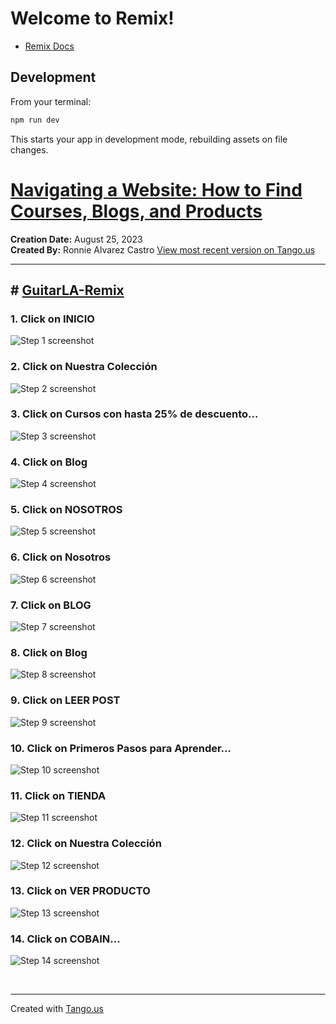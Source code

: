 # Welcome to Remix!

- [Remix Docs](https://remix.run/docs)

## Development

From your terminal:

```sh
npm run dev
```

This starts your app in development mode, rebuilding assets on file changes.

# [Navigating a Website: How to Find Courses, Blogs, and Products](https://app.tango.us/app/workflow/9febac6b-fc00-4824-941e-df0eef7938dc?utm_source=markdown&utm_medium=markdown&utm_campaign=workflow%20export%20links)

**Creation Date:** August 25, 2023  
**Created By:** Ronnie Alvarez Castro [View most recent version on Tango.us](https://app.tango.us/app/workflow/9febac6b-fc00-4824-941e-df0eef7938dc?utm_source=markdown&utm_medium=markdown&utm_campaign=workflow%20export%20links)

---

## # [GuitarLA-Remix](https://guitarla-remix-4uiv.onrender.com/)

### 1. Click on INICIO

![Step 1 screenshot](https://images.tango.us/workflows/9febac6b-fc00-4824-941e-df0eef7938dc/steps/8a1e27cc-3f41-4d10-914b-f4ba025d274f/589fed4e-efee-49f2-b262-e86aef634aa3.png?crop=focalpoint&fit=crop&fp-x=0.6905&fp-y=0.1259&fp-z=2.9656&w=1200&border=2%2CF4F2F7&border-radius=8%2C8%2C8%2C8&border-radius-inner=8%2C8%2C8%2C8&blend-align=bottom&blend-mode=normal&blend-x=0&blend-w=1200&blend64=aHR0cHM6Ly9pbWFnZXMudGFuZ28udXMvc3RhdGljL21hZGUtd2l0aC10YW5nby13YXRlcm1hcmstdjIucG5n&mark-x=531&mark-y=254&m64=aHR0cHM6Ly9pbWFnZXMudGFuZ28udXMvc3RhdGljL2JsYW5rLnBuZz9tYXNrPWNvcm5lcnMmYm9yZGVyPTYlMkNGRjc0NDImdz0xMzgmaD04OCZmaXQ9Y3JvcCZjb3JuZXItcmFkaXVzPTEw)

### 2. Click on Nuestra Colección

![Step 2 screenshot](https://images.tango.us/workflows/9febac6b-fc00-4824-941e-df0eef7938dc/steps/cbcca6fc-ff7f-45f0-a3bb-bfb7bcaf71f2/4f0dc253-5bd1-4780-949f-f3d095695152.png?crop=focalpoint&fit=crop&fp-x=0.4933&fp-y=0.3278&fp-z=1.1273&w=1200&border=2%2CF4F2F7&border-radius=8%2C8%2C8%2C8&border-radius-inner=8%2C8%2C8%2C8&blend-align=bottom&blend-mode=normal&blend-x=0&blend-w=1200&blend64=aHR0cHM6Ly9pbWFnZXMudGFuZ28udXMvc3RhdGljL21hZGUtd2l0aC10YW5nby13YXRlcm1hcmstdjIucG5n&mark-x=85&mark-y=265&m64=aHR0cHM6Ly9pbWFnZXMudGFuZ28udXMvc3RhdGljL2JsYW5rLnBuZz9tYXNrPWNvcm5lcnMmYm9yZGVyPTYlMkNGRjc0NDImdz0xMDI5Jmg9NTgmZml0PWNyb3AmY29ybmVyLXJhZGl1cz0xMA%3D%3D)

### 3. Click on Cursos con hasta 25% de descuento…

![Step 3 screenshot](https://images.tango.us/workflows/9febac6b-fc00-4824-941e-df0eef7938dc/steps/bae0e80c-65f1-46b7-910a-4bb34af1cb47/4bed8c88-efce-4455-8d78-3744ba8401dc.png?crop=focalpoint&fit=crop&fp-x=0.4982&fp-y=0.5563&fp-z=1.0028&w=1200&border=2%2CF4F2F7&border-radius=8%2C8%2C8%2C8&border-radius-inner=8%2C8%2C8%2C8&blend-align=bottom&blend-mode=normal&blend-x=0&blend-w=1200&blend64=aHR0cHM6Ly9pbWFnZXMudGFuZ28udXMvc3RhdGljL21hZGUtd2l0aC10YW5nby13YXRlcm1hcmstdjIucG5n&mark-x=3&mark-y=264&m64=aHR0cHM6Ly9pbWFnZXMudGFuZ28udXMvc3RhdGljL2JsYW5rLnBuZz9tYXNrPWNvcm5lcnMmYm9yZGVyPTYlMkNGRjc0NDImdz0xMTkyJmg9MzU2JmZpdD1jcm9wJmNvcm5lci1yYWRpdXM9MTA%3D)

### 4. Click on Blog

![Step 4 screenshot](https://images.tango.us/workflows/9febac6b-fc00-4824-941e-df0eef7938dc/steps/83a4cf95-f01a-436c-a8f2-d2d8ffae9759/eba8fb95-95f2-40c2-a32f-1e110192e494.png?crop=focalpoint&fit=crop&fp-x=0.4933&fp-y=0.0919&fp-z=1.1273&w=1200&border=2%2CF4F2F7&border-radius=8%2C8%2C8%2C8&border-radius-inner=8%2C8%2C8%2C8&blend-align=bottom&blend-mode=normal&blend-x=0&blend-w=1200&blend64=aHR0cHM6Ly9pbWFnZXMudGFuZ28udXMvc3RhdGljL21hZGUtd2l0aC10YW5nby13YXRlcm1hcmstdjIucG5n&mark-x=85&mark-y=53&m64=aHR0cHM6Ly9pbWFnZXMudGFuZ28udXMvc3RhdGljL2JsYW5rLnBuZz9tYXNrPWNvcm5lcnMmYm9yZGVyPTYlMkNGRjc0NDImdz0xMDI5Jmg9NTgmZml0PWNyb3AmY29ybmVyLXJhZGl1cz0xMA%3D%3D)

### 5. Click on NOSOTROS

![Step 5 screenshot](https://images.tango.us/workflows/9febac6b-fc00-4824-941e-df0eef7938dc/steps/13b30523-3277-4978-b5df-7871f5fee694/26814653-2467-41a0-966d-cd1c84ef7194.png?crop=focalpoint&fit=crop&fp-x=0.7477&fp-y=0.1259&fp-z=2.9656&w=1200&border=2%2CF4F2F7&border-radius=8%2C8%2C8%2C8&border-radius-inner=8%2C8%2C8%2C8&blend-align=bottom&blend-mode=normal&blend-x=0&blend-w=1200&blend64=aHR0cHM6Ly9pbWFnZXMudGFuZ28udXMvc3RhdGljL21hZGUtd2l0aC10YW5nby13YXRlcm1hcmstdjIucG5n&mark-x=493&mark-y=254&m64=aHR0cHM6Ly9pbWFnZXMudGFuZ28udXMvc3RhdGljL2JsYW5rLnBuZz9tYXNrPWNvcm5lcnMmYm9yZGVyPTYlMkNGRjc0NDImdz0yMTMmaD04OCZmaXQ9Y3JvcCZjb3JuZXItcmFkaXVzPTEw)

### 6. Click on Nosotros

![Step 6 screenshot](https://images.tango.us/workflows/9febac6b-fc00-4824-941e-df0eef7938dc/steps/d209d2c5-8ce3-4847-a22c-613e985f7c23/7a7c5010-85b9-4535-95fa-33e2542c3b79.png?crop=focalpoint&fit=crop&fp-x=0.4933&fp-y=0.2014&fp-z=1.1273&w=1200&border=2%2CF4F2F7&border-radius=8%2C8%2C8%2C8&border-radius-inner=8%2C8%2C8%2C8&blend-align=bottom&blend-mode=normal&blend-x=0&blend-w=1200&blend64=aHR0cHM6Ly9pbWFnZXMudGFuZ28udXMvc3RhdGljL21hZGUtd2l0aC10YW5nby13YXRlcm1hcmstdjIucG5n&mark-x=85&mark-y=152&m64=aHR0cHM6Ly9pbWFnZXMudGFuZ28udXMvc3RhdGljL2JsYW5rLnBuZz9tYXNrPWNvcm5lcnMmYm9yZGVyPTYlMkNGRjc0NDImdz0xMDI5Jmg9NTgmZml0PWNyb3AmY29ybmVyLXJhZGl1cz0xMA%3D%3D)

### 7. Click on BLOG

![Step 7 screenshot](https://images.tango.us/workflows/9febac6b-fc00-4824-941e-df0eef7938dc/steps/09e14b7e-1559-4450-a249-f9f777e014fd/0c85c085-51e2-4364-bbdb-894361af54c1.png?crop=focalpoint&fit=crop&fp-x=0.8035&fp-y=0.1259&fp-z=2.9656&w=1200&border=2%2CF4F2F7&border-radius=8%2C8%2C8%2C8&border-radius-inner=8%2C8%2C8%2C8&blend-align=bottom&blend-mode=normal&blend-x=0&blend-w=1200&blend64=aHR0cHM6Ly9pbWFnZXMudGFuZ28udXMvc3RhdGljL21hZGUtd2l0aC10YW5nby13YXRlcm1hcmstdjIucG5n&mark-x=536&mark-y=254&m64=aHR0cHM6Ly9pbWFnZXMudGFuZ28udXMvc3RhdGljL2JsYW5rLnBuZz9tYXNrPWNvcm5lcnMmYm9yZGVyPTYlMkNGRjc0NDImdz0xMjgmaD04OCZmaXQ9Y3JvcCZjb3JuZXItcmFkaXVzPTEw)

### 8. Click on Blog

![Step 8 screenshot](https://images.tango.us/workflows/9febac6b-fc00-4824-941e-df0eef7938dc/steps/14fba362-5d38-4de7-8777-799a6e72412b/f2242ada-3fe1-4b99-965c-a44b9879ff01.png?crop=focalpoint&fit=crop&fp-x=0.4933&fp-y=0.3278&fp-z=1.1273&w=1200&border=2%2CF4F2F7&border-radius=8%2C8%2C8%2C8&border-radius-inner=8%2C8%2C8%2C8&blend-align=bottom&blend-mode=normal&blend-x=0&blend-w=1200&blend64=aHR0cHM6Ly9pbWFnZXMudGFuZ28udXMvc3RhdGljL21hZGUtd2l0aC10YW5nby13YXRlcm1hcmstdjIucG5n&mark-x=85&mark-y=265&m64=aHR0cHM6Ly9pbWFnZXMudGFuZ28udXMvc3RhdGljL2JsYW5rLnBuZz9tYXNrPWNvcm5lcnMmYm9yZGVyPTYlMkNGRjc0NDImdz0xMDI5Jmg9NTgmZml0PWNyb3AmY29ybmVyLXJhZGl1cz0xMA%3D%3D)

### 9. Click on LEER POST

![Step 9 screenshot](https://images.tango.us/workflows/9febac6b-fc00-4824-941e-df0eef7938dc/steps/aefeb142-27db-4c54-b947-e676800be6e4/5f2e90f4-fab7-4ddb-a176-3d300959e5b3.png?crop=focalpoint&fit=crop&fp-x=0.2325&fp-y=0.6020&fp-z=1.9198&w=1200&border=2%2CF4F2F7&border-radius=8%2C8%2C8%2C8&border-radius-inner=8%2C8%2C8%2C8&blend-align=bottom&blend-mode=normal&blend-x=0&blend-w=1200&blend64=aHR0cHM6Ly9pbWFnZXMudGFuZ28udXMvc3RhdGljL21hZGUtd2l0aC10YW5nby13YXRlcm1hcmstdjIucG5n&mark-x=281&mark-y=362&m64=aHR0cHM6Ly9pbWFnZXMudGFuZ28udXMvc3RhdGljL2JsYW5rLnBuZz9tYXNrPWNvcm5lcnMmYm9yZGVyPTYlMkNGRjc0NDImdz01MDkmaD03MyZmaXQ9Y3JvcCZjb3JuZXItcmFkaXVzPTEw)

### 10. Click on Primeros Pasos para Aprender…

![Step 10 screenshot](https://images.tango.us/workflows/9febac6b-fc00-4824-941e-df0eef7938dc/steps/a4fb4cd6-ec80-4f96-a2d9-630f51ecd8fc/1f6e3680-f7b6-431a-b75a-6f91a8ccd587.png?crop=focalpoint&fit=crop&fp-x=0.4933&fp-y=0.5829&fp-z=1.1273&w=1200&border=2%2CF4F2F7&border-radius=8%2C8%2C8%2C8&border-radius-inner=8%2C8%2C8%2C8&blend-align=bottom&blend-mode=normal&blend-x=0&blend-w=1200&blend64=aHR0cHM6Ly9pbWFnZXMudGFuZ28udXMvc3RhdGljL21hZGUtd2l0aC10YW5nby13YXRlcm1hcmstdjIucG5n&mark-x=85&mark-y=51&m64=aHR0cHM6Ly9pbWFnZXMudGFuZ28udXMvc3RhdGljL2JsYW5rLnBuZz9tYXNrPWNvcm5lcnMmYm9yZGVyPTYlMkNGRjc0NDImdz0xMDI5Jmg9NzQyJmZpdD1jcm9wJmNvcm5lci1yYWRpdXM9MTA%3D)

### 11. Click on TIENDA

![Step 11 screenshot](https://images.tango.us/workflows/9febac6b-fc00-4824-941e-df0eef7938dc/steps/c14ed5f6-eb84-4176-b8cd-f92d66522c09/58f46434-df97-4943-aefb-0d96178966f9.png?crop=focalpoint&fit=crop&fp-x=0.8514&fp-y=0.1259&fp-z=2.9656&w=1200&border=2%2CF4F2F7&border-radius=8%2C8%2C8%2C8&border-radius-inner=8%2C8%2C8%2C8&blend-align=bottom&blend-mode=normal&blend-x=0&blend-w=1200&blend64=aHR0cHM6Ly9pbWFnZXMudGFuZ28udXMvc3RhdGljL21hZGUtd2l0aC10YW5nby13YXRlcm1hcmstdjIucG5n&mark-x=592&mark-y=254&m64=aHR0cHM6Ly9pbWFnZXMudGFuZ28udXMvc3RhdGljL2JsYW5rLnBuZz9tYXNrPWNvcm5lcnMmYm9yZGVyPTYlMkNGRjc0NDImdz0xNTgmaD04OCZmaXQ9Y3JvcCZjb3JuZXItcmFkaXVzPTEw)

### 12. Click on Nuestra Colección

![Step 12 screenshot](https://images.tango.us/workflows/9febac6b-fc00-4824-941e-df0eef7938dc/steps/11e5300e-f23f-47c9-a1d0-1b325e7e8eb8/c468dc39-c5b9-4250-8e8f-14bb36fdf54d.png?crop=focalpoint&fit=crop&fp-x=0.4933&fp-y=0.3278&fp-z=1.1273&w=1200&border=2%2CF4F2F7&border-radius=8%2C8%2C8%2C8&border-radius-inner=8%2C8%2C8%2C8&blend-align=bottom&blend-mode=normal&blend-x=0&blend-w=1200&blend64=aHR0cHM6Ly9pbWFnZXMudGFuZ28udXMvc3RhdGljL21hZGUtd2l0aC10YW5nby13YXRlcm1hcmstdjIucG5n&mark-x=85&mark-y=265&m64=aHR0cHM6Ly9pbWFnZXMudGFuZ28udXMvc3RhdGljL2JsYW5rLnBuZz9tYXNrPWNvcm5lcnMmYm9yZGVyPTYlMkNGRjc0NDImdz0xMDI5Jmg9NTgmZml0PWNyb3AmY29ybmVyLXJhZGl1cz0xMA%3D%3D)

### 13. Click on VER PRODUCTO

![Step 13 screenshot](https://images.tango.us/workflows/9febac6b-fc00-4824-941e-df0eef7938dc/steps/12a5484d-31d4-47f6-96c7-f774d6541d9a/4f68bf01-9e6d-4d84-a2f9-3b0e0862cd79.png?crop=focalpoint&fit=crop&fp-x=0.2816&fp-y=0.7795&fp-z=2.3264&w=1200&border=2%2CF4F2F7&border-radius=8%2C8%2C8%2C8&border-radius-inner=8%2C8%2C8%2C8&blend-align=bottom&blend-mode=normal&blend-x=0&blend-w=1200&blend64=aHR0cHM6Ly9pbWFnZXMudGFuZ28udXMvc3RhdGljL21hZGUtd2l0aC10YW5nby13YXRlcm1hcmstdjIucG5n&mark-x=419&mark-y=354&m64=aHR0cHM6Ly9pbWFnZXMudGFuZ28udXMvc3RhdGljL2JsYW5rLnBuZz9tYXNrPWNvcm5lcnMmYm9yZGVyPTYlMkNGRjc0NDImdz0zNjMmaD04OSZmaXQ9Y3JvcCZjb3JuZXItcmFkaXVzPTEw)

### 14. Click on COBAIN…

![Step 14 screenshot](https://images.tango.us/workflows/9febac6b-fc00-4824-941e-df0eef7938dc/steps/54f18019-0b36-4fae-8b03-49b8fc7026f2/c8cd2eb0-9ea7-4535-9227-87b9703be7bd.png?crop=focalpoint&fit=crop&fp-x=0.4933&fp-y=0.5755&fp-z=1.3704&w=1200&border=2%2CF4F2F7&border-radius=8%2C8%2C8%2C8&border-radius-inner=8%2C8%2C8%2C8&blend-align=bottom&blend-mode=normal&blend-x=0&blend-w=1200&blend64=aHR0cHM6Ly9pbWFnZXMudGFuZ28udXMvc3RhdGljL21hZGUtd2l0aC10YW5nby13YXRlcm1hcmstdjIucG5n&mark-x=233&mark-y=73&m64=aHR0cHM6Ly9pbWFnZXMudGFuZ28udXMvc3RhdGljL2JsYW5rLnBuZz9tYXNrPWNvcm5lcnMmYm9yZGVyPTYlMkNGRjc0NDImdz03MzMmaD02NTEmZml0PWNyb3AmY29ybmVyLXJhZGl1cz0xMA%3D%3D)

<br/>

---

Created with [Tango.us](https://tango.us?utm_source=markdown&utm_medium=markdown&utm_campaign=workflow%20export%20links)
